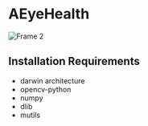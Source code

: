 # AEyeHealth
![Frame 2](https://github.com/AEYEHealth/AEYEHealth/assets/10799950/2fb00595-f08c-4d18-8665-26d4cf3db8eb)

## Installation Requirements
- darwin architecture
- opencv-python
- numpy
- dlib
- mutils
